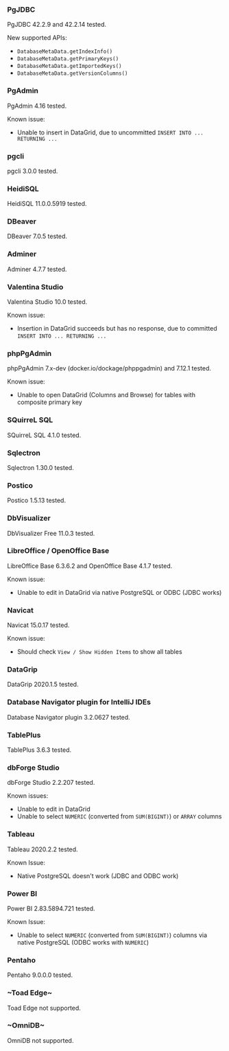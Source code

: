 ### PgJDBC

PgJDBC 42.2.9 and 42.2.14 tested.

New supported APIs:

- `DatabaseMetaData.getIndexInfo()`
- `DatabaseMetaData.getPrimaryKeys()`
- `DatabaseMetaData.getImportedKeys()`
- `DatabaseMetaData.getVersionColumns()`

### PgAdmin

PgAdmin 4.16 tested.

Known issue:

- Unable to insert in DataGrid, due to uncommitted `INSERT INTO ... RETURNING ...`

### pgcli

pgcli 3.0.0 tested.

### HeidiSQL

HeidiSQL 11.0.0.5919 tested.

### DBeaver

DBeaver 7.0.5 tested.

### Adminer

Adminer 4.7.7 tested.

### Valentina Studio

Valentina Studio 10.0 tested.

Known issue:

- Insertion in DataGrid succeeds but has no response, due to committed `INSERT INTO ... RETURNING ...`

### phpPgAdmin

phpPgAdmin 7.x-dev (docker.io/dockage/phppgadmin) and 7.12.1 tested.

Known issue:

- Unable to open DataGrid (Columns and Browse) for tables with composite primary key

### SQuirreL SQL

SQuirreL SQL 4.1.0 tested.

### Sqlectron

Sqlectron 1.30.0 tested.

### Postico

Postico 1.5.13 tested.

### DbVisualizer

DbVisualizer Free 11.0.3 tested.

### LibreOffice / OpenOffice Base

LibreOffice Base 6.3.6.2 and OpenOffice Base 4.1.7 tested.

Known issue:

- Unable to edit in DataGrid via native PostgreSQL or ODBC (JDBC works)

### Navicat

Navicat 15.0.17 tested.

Known issue:

- Should check `View / Show Hidden Items` to show all tables

### DataGrip

DataGrip 2020.1.5 tested.

### Database Navigator plugin for IntelliJ IDEs

Database Navigator plugin 3.2.0627 tested.

### TablePlus

TablePlus 3.6.3 tested.

### dbForge Studio

dbForge Studio 2.2.207 tested.

Known issues:

- Unable to edit in DataGrid
- Unable to select `NUMERIC` (converted from `SUM(BIGINT)`) or `ARRAY` columns

### Tableau

Tableau 2020.2.2 tested.

Known Issue:

- Native PostgreSQL doesn't work (JDBC and ODBC work)

### Power BI

Power BI 2.83.5894.721 tested.

Known Issue:

- Unable to select `NUMERIC` (converted from `SUM(BIGINT)`) columns via native PostgreSQL (ODBC works with `NUMERIC`)

### Pentaho

Pentaho 9.0.0.0 tested.

### ~Toad Edge~

Toad Edge not supported.

### ~OmniDB~

OmniDB not supported.
